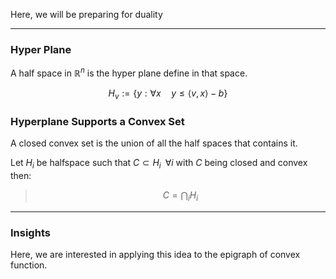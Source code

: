 Here, we will be preparing for duality

---
### **Hyper Plane**

A half space in $\mathbb{R}^n$ is the hyper plane define in that space. 

$$
H_v := \{y: \forall x \quad y\le \langle v, x\rangle - b \}
$$

### **Hyperplane Supports a Convex Set**

A closed convex set is the union of all the half spaces that contains it. 

Let $H_i$ be halfspace such that $C\subset H_i \;\; \forall i$  with $C$ being closed and convex then: 

> $$
> C = \bigcap_{i} H_i
> $$

---
### **Insights**

Here, we are interested in applying this idea to the epigraph of convex function. 